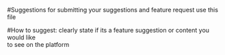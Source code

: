 #Suggestions
for submitting your suggestions and feature request use this file

#How to suggest:
clearly state if its a feature suggestion or content you would like<br>
to see on the platform